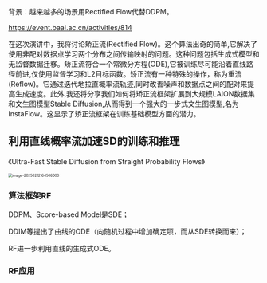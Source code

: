 背景：越来越多的场景用Rectified Flow代替DDPM。

https://event.baai.ac.cn/activities/814

在这次演讲中，我将讨论矫正流(Rectified Flow)。这个算法出奇的简单,它解决了使用非配对数据点学习两个分布之间传输映射的问题。这种问题包括生成式模型和无监督数据迁移。矫正流符合一个常微分方程(ODE),它被训练尽可能沿着直线路径前进,仅使用监督学习和L2目标函数。矫正流有一种特殊的操作，称为重流(Reflow)。它通过迭代地拉直概率流轨迹,同时改善噪声和数据点之间的配对来提高生成速度。此外,我还将分享我们如何将矫正流框架扩展到大规模LAION数据集和文生图模型Stable Diffusion,从而得到一个强大的一步式文生图模型,名为InstaFlow。这显示了矫正流框架在训练基础模型方面的潜力。



## 利用直线概率流加速SD的训练和推理

《Ultra-Fast Stable Diffusion from Straight Probability Flows》

<img src="/Users/devonn.hou/Library/Application Support/typora-user-images/image-20250212164506003.png" alt="image-20250212164506003" style="zoom:50%;" />

### 算法框架RF

DDPM、Score-based Model是SDE；

DDIM等提出了曲线的ODE（向随机过程中增加确定项，而从SDE转换而来）；

RF进一步利用直线的生成式ODE。



### RF应用